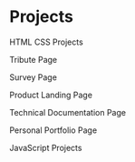 # Projects
HTML CSS Projects

Tribute Page

Survey Page

Product Landing Page

Technical Documentation Page

Personal Portfolio Page

JavaScript Projects
